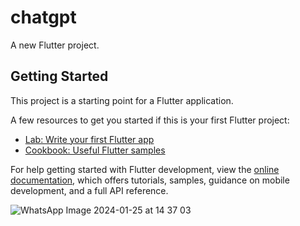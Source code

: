 # chatgpt

A new Flutter project.

## Getting Started

This project is a starting point for a Flutter application.

A few resources to get you started if this is your first Flutter project:

- [Lab: Write your first Flutter app](https://docs.flutter.dev/get-started/codelab)
- [Cookbook: Useful Flutter samples](https://docs.flutter.dev/cookbook)

For help getting started with Flutter development, view the
[online documentation](https://docs.flutter.dev/), which offers tutorials,
samples, guidance on mobile development, and a full API reference.

![WhatsApp Image 2024-01-25 at 14 37 03](https://github.com/agryashu23/FlutterChatGPT-Dall-E-AI/assets/60836876/b83d2a93-3cda-409c-8bc1-b0c2fdbee797)
